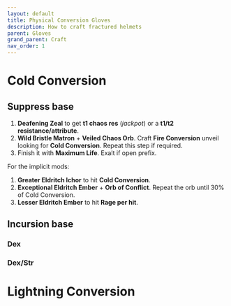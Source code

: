 ```yaml
---
layout: default
title: Physical Conversion Gloves
description: How to craft fractured helmets
parent: Gloves
grand_parent: Craft
nav_order: 1
---
```


# Cold Conversion

## Suppress base

 1. **Deafening Zeal** to get **t1 chaos res** (*jackpot*) or a **t1/t2 resistance/attribute**.
 2. **Wild Bristle Matron** + **Veiled Chaos Orb**. Craft **Fire Conversion** unveil looking for **Cold Conversion**. Repeat this step if required.
 3. Finish it with **Maximum Life**. Exalt if open prefix.

For the implicit mods:
 1. **Greater Eldritch Ichor** to hit **Cold Conversion**.
 2. **Exceptional Eldritch Ember** + **Orb of Conflict**. Repeat the orb until 30% of Cold Conversion.
 3. **Lesser Eldritch Ember** to hit **Rage per hit**.

## Incursion base

### Dex

### Dex/Str

# Lightning Conversion